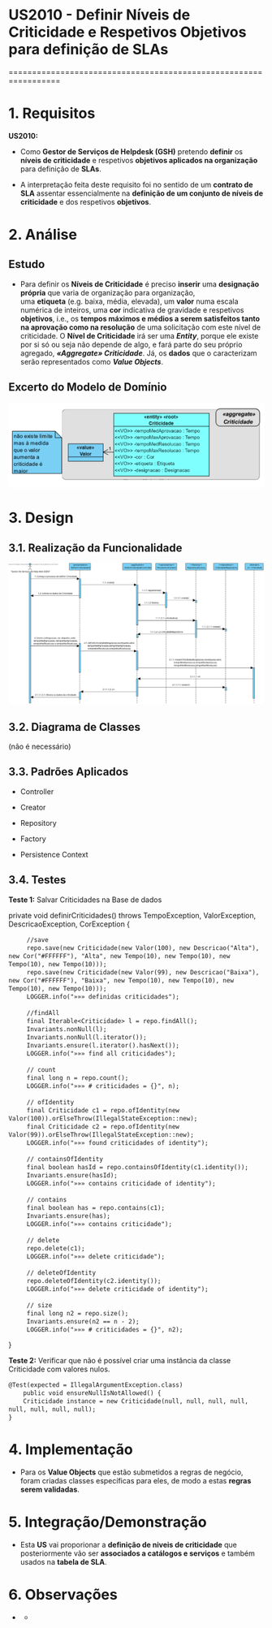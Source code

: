 # US2010 - Definir Níveis de Criticidade e Respetivos Objetivos para definição de SLAs
=================================================================

# 1. Requisitos

**US2010:**

* Como **Gestor de Serviços de Helpdesk (GSH)** pretendo **definir** os **níveis de criticidade** e respetivos **objetivos aplicados na organização** para definição de **SLAs**.

* A interpretação feita deste requisito foi no sentido de um **contrato de SLA** assentar essencialmente na **definição de um conjunto de níveis de criticidade** e dos respetivos **objetivos**.

# 2. Análise

## Estudo

* Para definir os **Níveis de Criticidade** é preciso **inserir** uma **designação própria** que varia de organização para organização,  
uma **etiqueta** (e.g. baixa, média, elevada), um **valor** numa escala numérica de inteiros, uma **cor** indicativa de gravidade
e respetivos **objetivos**, i.e., os **tempos máximos e médios a serem satisfeitos tanto na aprovação como na resolução** de uma
solicitação com este nível de criticidade. O **Nível de Criticidade** irá ser uma ***Entity***, porque ele existe por si só ou seja não
depende de algo, e fará parte do seu próprio agregado, ***«Aggregate» Criticidade***. Já, os **dados** que o caracterizam serão representados como ***Value Objects***.

## Excerto do Modelo de Domínio

![MD_US2010.png](MD_US2010.png)

# 3. Design

## 3.1. Realização da Funcionalidade

![SD_US2010.svg](SD_US2010.svg)

## 3.2. Diagrama de Classes

(não é necessário)

## 3.3. Padrões Aplicados

- Controller

- Creator

- Repository

- Factory

- Persistence Context

## 3.4. Testes

**Teste 1:** Salvar Criticidades na Base de dados

private void definirCriticidades() throws TempoException, ValorException, DescricaoException, CorException {

		 //save
		 repo.save(new Criticidade(new Valor(100), new Descricao("Alta"), new Cor("#FFFFFF"), "Alta", new Tempo(10), new Tempo(10), new Tempo(10), new Tempo(10)));
		 repo.save(new Criticidade(new Valor(99), new Descricao("Baixa"), new Cor("#FFFFFF"), "Baixa", new Tempo(10), new Tempo(10), new Tempo(10), new Tempo(10)));
		 LOGGER.info("»»» definidas criticidades");

		 //findAll
		 final Iterable<Criticidade> l = repo.findAll();
		 Invariants.nonNull(l);
		 Invariants.nonNull(l.iterator());
		 Invariants.ensure(l.iterator().hasNext());
		 LOGGER.info("»»» find all criticidades");

		 // count
		 final long n = repo.count();
		 LOGGER.info("»»» # criticidades = {}", n);

		 // ofIdentity
		 final Criticidade c1 = repo.ofIdentity(new Valor(100)).orElseThrow(IllegalStateException::new);
		 final Criticidade c2 = repo.ofIdentity(new Valor(99)).orElseThrow(IllegalStateException::new);
		 LOGGER.info("»»» found criticidades of identity");

		 // containsOfIdentity
		 final boolean hasId = repo.containsOfIdentity(c1.identity());
		 Invariants.ensure(hasId);
		 LOGGER.info("»»» contains criticidade of identity");

		 // contains
		 final boolean has = repo.contains(c1);
		 Invariants.ensure(has);
		 LOGGER.info("»»» contains criticidade");

		 // delete
		 repo.delete(c1);
		 LOGGER.info("»»» delete criticidade");

		 // deleteOfIdentity
		 repo.deleteOfIdentity(c2.identity());
		 LOGGER.info("»»» delete criticidade of identity");

		 // size
		 final long n2 = repo.size();
		 Invariants.ensure(n2 == n - 2);
		 LOGGER.info("»»» # criticidades = {}", n2);
 }

 **Teste 2:** Verificar que não é possível criar uma instância da classe Criticidade com valores nulos.

 	@Test(expected = IllegalArgumentException.class)
 		public void ensureNullIsNotAllowed() {
 		Criticidade instance = new Criticidade(null, null, null, null, null, null, null, null);
 	}

# 4. Implementação

 - Para os **Value Objects** que estão submetidos a regras de negócio, foram criadas classes específicas para eles, de modo a estas **regras serem validadas**.

# 5. Integração/Demonstração

* Esta **US** vai proporionar a **definição de niveis de criticidade** que posteriormente vão ser **associados a catálogos e serviços** e também usados na **tabela de SLA**.

# 6. Observações

* -
